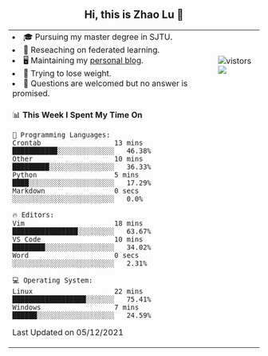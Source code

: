 <h2 align="center"> Hi, this is Zhao Lu 👋</h2>

<table style="overflow:hidden;">
    <tr> 
        <td>
            <li>🎓 Pursuing my master degree in SJTU.</li>
            <li>🌱 Reseaching on federated learning.</li>
            <li>🖥️ Maintaining my <a href="https://ifarewell.xyz">personal blog</a>.</li>
            <li>💪 Trying to lose weight.</li>
            <li>💬 Questions are welcomed but no answer is promised.</li> 
        </td>
        <td>
            <img src="https://visitor-badge.glitch.me/badge?page_id=ifarewell" alt="vistors" />
        <br>
          <img src="https://github-readme-stats.vercel.app/api?username=ifarewell&theme=graywhite&hide=prs,contribs&show_icons=true&hide_border=true&icon_color=CE1D2D&text_color=718096&bg_color=ffffff&hide_title=true" />
        </td>
    </tr>
    <tr>
        <td colspan="2">
            
<!--START_SECTION:waka-->
📊 **This Week I Spent My Time On** 

```text
💬 Programming Languages: 
Crontab                  13 mins             ███████████░░░░░░░░░░░░░░   46.38% 
Other                    10 mins             █████████░░░░░░░░░░░░░░░░   36.33% 
Python                   5 mins              ████░░░░░░░░░░░░░░░░░░░░░   17.29% 
Markdown                 0 secs              ░░░░░░░░░░░░░░░░░░░░░░░░░   0.0%

🔥 Editors: 
Vim                      18 mins             ████████████████░░░░░░░░░   63.67% 
VS Code                  10 mins             ████████░░░░░░░░░░░░░░░░░   34.02% 
Word                     0 secs              ░░░░░░░░░░░░░░░░░░░░░░░░░   2.31%

💻 Operating System: 
Linux                    22 mins             ██████████████████░░░░░░░   75.41% 
Windows                  7 mins              ██████░░░░░░░░░░░░░░░░░░░   24.59%

```


 Last Updated on 05/12/2021
<!--END_SECTION:waka-->
            
</td></tr>
</table>

